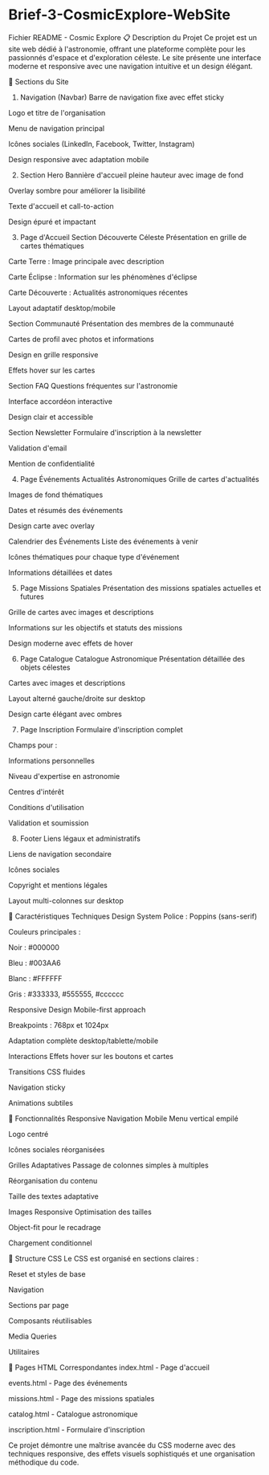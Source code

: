 # Brief-3-CosmicExplore-WebSite

Fichier README - Cosmic Explore
📋 Description du Projet
Ce projet est un site web dédié à l'astronomie, offrant une plateforme complète pour les passionnés d'espace et d'exploration céleste. Le site présente une interface moderne et responsive avec une navigation intuitive et un design élégant.

🎯 Sections du Site
1. Navigation (Navbar)
Barre de navigation fixe avec effet sticky

Logo et titre de l'organisation

Menu de navigation principal

Icônes sociales (LinkedIn, Facebook, Twitter, Instagram)

Design responsive avec adaptation mobile

2. Section Hero
Bannière d'accueil pleine hauteur avec image de fond

Overlay sombre pour améliorer la lisibilité

Texte d'accueil et call-to-action

Design épuré et impactant

3. Page d'Accueil
Section Découverte Céleste
Présentation en grille de cartes thématiques

Carte Terre : Image principale avec description

Carte Éclipse : Information sur les phénomènes d'éclipse

Carte Découverte : Actualités astronomiques récentes

Layout adaptatif desktop/mobile

Section Communauté
Présentation des membres de la communauté

Cartes de profil avec photos et informations

Design en grille responsive

Effets hover sur les cartes

Section FAQ
Questions fréquentes sur l'astronomie

Interface accordéon interactive

Design clair et accessible

Section Newsletter
Formulaire d'inscription à la newsletter

Validation d'email

Mention de confidentialité

4. Page Événements
Actualités Astronomiques
Grille de cartes d'actualités

Images de fond thématiques

Dates et résumés des événements

Design carte avec overlay

Calendrier des Événements
Liste des événements à venir

Icônes thématiques pour chaque type d'événement

Informations détaillées et dates

5. Page Missions Spatiales
Présentation des missions spatiales actuelles et futures

Grille de cartes avec images et descriptions

Informations sur les objectifs et statuts des missions

Design moderne avec effets de hover

6. Page Catalogue
Catalogue Astronomique
Présentation détaillée des objets célestes

Cartes avec images et descriptions

Layout alterné gauche/droite sur desktop

Design carte élégant avec ombres

7. Page Inscription
Formulaire d'inscription complet

Champs pour :

Informations personnelles

Niveau d'expertise en astronomie

Centres d'intérêt

Conditions d'utilisation

Validation et soumission

8. Footer
Liens légaux et administratifs

Liens de navigation secondaire

Icônes sociales

Copyright et mentions légales

Layout multi-colonnes sur desktop

🎨 Caractéristiques Techniques
Design System
Police : Poppins (sans-serif)

Couleurs principales :

Noir : #000000

Bleu : #003AA6

Blanc : #FFFFFF

Gris : #333333, #555555, #cccccc

Responsive Design
Mobile-first approach

Breakpoints : 768px et 1024px

Adaptation complète desktop/tablette/mobile

Interactions
Effets hover sur les boutons et cartes

Transitions CSS fluides

Navigation sticky

Animations subtiles

📱 Fonctionnalités Responsive
Navigation Mobile
Menu vertical empilé

Logo centré

Icônes sociales réorganisées

Grilles Adaptatives
Passage de colonnes simples à multiples

Réorganisation du contenu

Taille des textes adaptative

Images Responsive
Optimisation des tailles

Object-fit pour le recadrage

Chargement conditionnel

🚀 Structure CSS
Le CSS est organisé en sections claires :

Reset et styles de base

Navigation

Sections par page

Composants réutilisables

Media Queries

Utilitaires

📄 Pages HTML Correspondantes
index.html - Page d'accueil

events.html - Page des événements

missions.html - Page des missions spatiales

catalog.html - Catalogue astronomique

inscription.html - Formulaire d'inscription

Ce projet démontre une maîtrise avancée du CSS moderne avec des techniques responsive, des effets visuels sophistiqués et une organisation méthodique du code.
